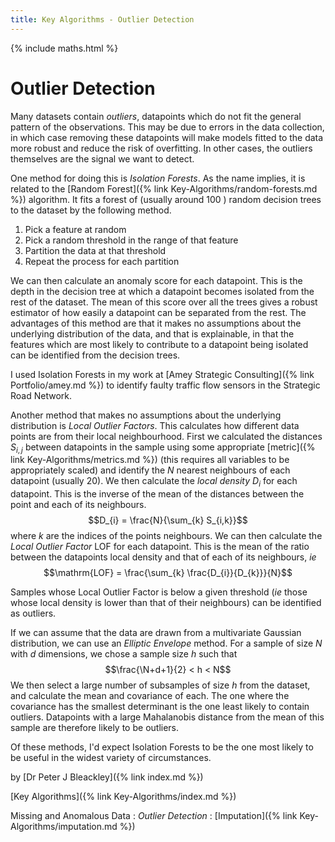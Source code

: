 ```yaml
---
title: Key Algorithms - Outlier Detection
---
```


{% include maths.html %}

# Outlier Detection

Many datasets contain *outliers*, datapoints which do not fit the general pattern of the observations. This may be due to errors in the data collection, in which case removing these datapoints will make models fitted to the data more robust and reduce the risk of overfitting. In other cases, the outliers themselves are the signal we want to detect.

One method for doing this is *Isolation Forests*. As the name implies, it is related to the [Random Forest]({% link Key-Algorithms/random-forests.md %}) algorithm. It fits a forest of (usually around 100 ) random decision trees to the dataset by the following method.

1. Pick a feature at random
2. Pick a random threshold in the range of that feature
3. Partition the data at that threshold
4. Repeat the process for each partition

We can then calculate an anomaly score for each datapoint. This is the depth in the decision tree at which a datapoint becomes isolated from the rest of the dataset. The mean of this score over all the trees gives a robust estimator of how easily a datapoint can be separated from the rest. The advantages of this method are that it makes no assumptions about the underlying distribution of the data, and that is explainable, in that the features which are most likely to contribute to a datapoint being isolated can be identified from the decision trees.

I used Isolation Forests in my work at [Amey Strategic Consulting]({% link Portfolio/amey.md %}) to identify faulty traffic flow sensors in the Strategic Road Network.

Another method that makes no assumptions about the underlying distribution is *Local Outlier Factors*. This calculates how different data points are from their local neighbourhood. First we calculated the distances $S_{i,j}$ between datapoints in the sample using some appropriate [metric]({% link Key-Algorithms/metrics.md %}) (this requires all variables to be appropriately scaled) and identify the $N$ nearest neighbours of each datapoint (usually 20). We then calculate the *local density* $D_{i}$ for each datapoint. This is the inverse of the mean of the distances between the point and each of its neighbours.
$$D_{i} = \frac{N}{\sum_{k} S_{i,k}}$$ where $k$ are the indices of the points neighbours. We can then calculate the *Local Outlier Factor* $\mathrm{LOF}$ for each datapoint. This is the mean of the ratio between the datapoints local density and that of each of its neighbours, *ie* 
$$\mathrm{LOF} = \frac{\sum_{k} \frac{D_{i}}{D_{k}}}{N}$$

Samples whose Local Outlier Factor is below a given threshold (*ie* those whose local density is lower than that of their neighbours) can be identified as outliers.

If we can assume that the data are drawn from a multivariate Gaussian distribution, we can use an *Elliptic Envelope* method. For a sample of size $N$ with $d$ dimensions, we chose a sample size $h$ such that 
$$\frac{\N+d+1}{2} < h < N$$
We then select a large number of subsamples of size $h$ from the dataset, and calculate the mean and covariance of each. The one where the covariance has the smallest determinant is the one least likely to contain outliers. Datapoints with a large Mahalanobis distance from the mean of this sample are therefore likely to be outliers.

Of these methods, I'd expect Isolation Forests to be the one most likely to be useful in the widest variety of circumstances.

by [Dr Peter J Bleackley]({% link index.md %})

[Key Algorithms]({% link Key-Algorithms/index.md %})


Missing and Anomalous Data 
: *Outlier Detection*
: [Imputation]({% link Key-Algorithms/imputation.md %})
